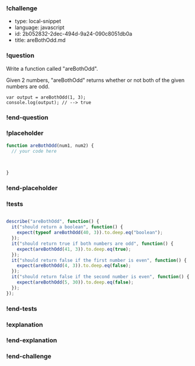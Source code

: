 ### !challenge

* type: local-snippet
* language: javascript
* id: 2b052832-2dec-494d-9a24-090c8051db0a
* title: areBothOdd.md

### !question

Write a function called "areBothOdd".

Given 2 numbers, "areBothOdd" returns whether or not both of the given numbers are odd.

```
var output = areBothOdd(1, 3);
console.log(output); // --> true
```

### !end-question

### !placeholder

```js
function areBothOdd(num1, num2) {
  // your code here
   

   
}
```

### !end-placeholder

### !tests

```js

describe("areBothOdd", function() {
  it("should return a boolean", function() {
    expect(typeof areBothOdd(40, 3)).to.deep.eq("boolean");
  });
  it("should return true if both numbers are odd", function() {
    expect(areBothOdd(41, 3)).to.deep.eq(true);
  });
  it("should return false if the first number is even", function() {
    expect(areBothOdd(4, 3)).to.deep.eq(false);
  });
  it("should return false if the second number is even", function() {
    expect(areBothOdd(5, 30)).to.deep.eq(false);
  });
});

```

### !end-tests

### !explanation

### !end-explanation

### !end-challenge
